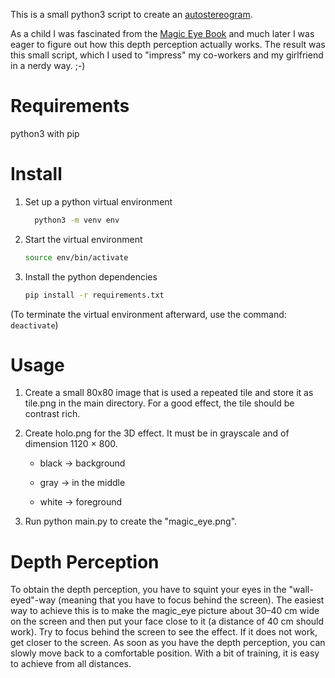 This is a small python3 script to create an [autostereogram](https://en.wikipedia.org/wiki/Autostereogram). 

As a child I was fascinated from the [Magic Eye Book](https://en.wikipedia.org/wiki/Magic_Eye) and much later I was eager to figure out how this depth perception actually works. The result was this small script, which I used to "impress" my co-workers and my girlfriend in a nerdy way. ;-)

# Requirements

python3 with pip

# Install

1) Set up a python virtual environment
   
   ```bash
     python3 -m venv env
   ```

2) Start the virtual environment
   
   ```bash
   source env/bin/activate
   ```

3) Install the python dependencies
   
   ```bash
   pip install -r requirements.txt
   ```

(To terminate the virtual environment afterward, use the command: ```deactivate```)

# Usage

1. Create a small 80x80 image that is used a repeated tile and store it as tile.png in the main directory. For a good effect, the tile should be contrast rich.

2. Create holo.png for the 3D effect. It must be in grayscale and of dimension 1120 × 800.
   
   - black -> background
   
   - gray -> in the middle
   
   - white -> foreground

3. Run python main.py to create the "magic_eye.png".

# Depth Perception

To obtain the depth perception, you have to squint your eyes in the "wall-eyed"-way (meaning that you have to focus behind the screen). 
The easiest way to achieve this is to make the magic_eye picture about 30–40 cm wide on the screen and then put your face close to 
it (a distance of 40 cm should work). Try to focus behind the screen to see the effect. If it does not work, get closer to the screen.
As soon as you have the depth perception, you can slowly move back to a comfortable position.
With a bit of training, it is easy to achieve from all distances.
